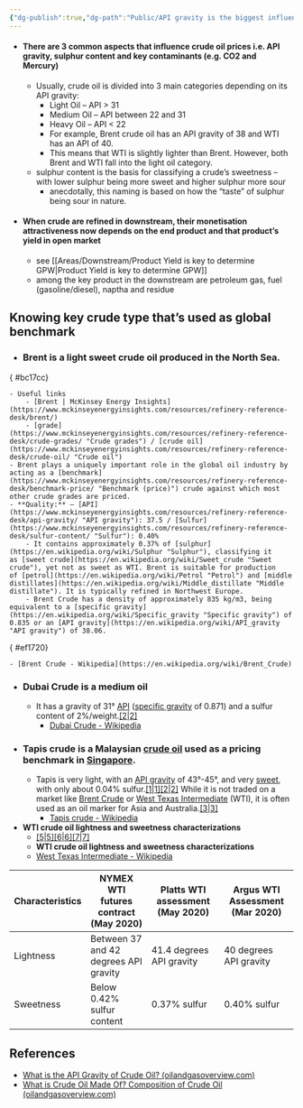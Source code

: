 ```yaml
---
{"dg-publish":true,"dg-path":"Public/API gravity is the biggest influence in crude oil price.md","permalink":"/public/api-gravity-is-the-biggest-influence-in-crude-oil-price/","title":"API gravity is the biggest influence in crude oil price","tags":["PermanentNote"],"created":"2022-09-08","updated":"2023-01-27"}
---
```



- #### There are 3 common aspects that influence crude oil prices i.e. API gravity, sulphur content and key contaminants (e.g. CO2 and Mercury)
	- Usually, crude oil is divided into 3 main categories depending on its API gravity:
		- Light Oil – API > 31
		- Medium Oil – API between 22 and 31
		- Heavy Oil – API < 22
		- For example, Brent crude oil has an API gravity of 38 and WTI has an API of 40.
		- This means that WTI is slightly lighter than Brent. However, both Brent and WTI fall into the light oil category.
	- sulphur content is the basis for classifying a crude’s sweetness – with lower sulphur being more sweet and higher sulphur more sour
		- anecdotally, this naming is based on how the “taste” of sulphur being sour in nature.
- #### When crude are refined in downstream, their monetisation attractiveness now depends on the end product and that product’s yield in open market
	- see [[Areas/Downstream/Product Yield is key to determine GPW\|Product Yield is key to determine GPW]]
	- among the key product in the downstream are petroleum gas, fuel (gasoline/diesel), naptha and residue

## Knowing key crude type that’s used as global benchmark
- ### Brent is a light sweet crude oil produced in the North Sea.
{ #bc17cc}

	- Useful links
		- [Brent | McKinsey Energy Insights](https://www.mckinseyenergyinsights.com/resources/refinery-reference-desk/brent/)
		- [grade](https://www.mckinseyenergyinsights.com/resources/refinery-reference-desk/crude-grades/ "Crude grades") / [crude oil](https://www.mckinseyenergyinsights.com/resources/refinery-reference-desk/crude-oil/ "Crude oil")
	- Brent plays a uniquely important role in the global oil industry by acting as a [benchmark](https://www.mckinseyenergyinsights.com/resources/refinery-reference-desk/benchmark-price/ "Benchmark (price)") crude against which most other crude grades are priced.
	- **Quality:** – [API](https://www.mckinseyenergyinsights.com/resources/refinery-reference-desk/api-gravity/ "API gravity"): 37.5 / [Sulfur](https://www.mckinseyenergyinsights.com/resources/refinery-reference-desk/sulfur-content/ "Sulfur"): 0.40%
		- It contains approximately 0.37% of [sulphur](https://en.wikipedia.org/wiki/Sulphur "Sulphur"), classifying it as [sweet crude](https://en.wikipedia.org/wiki/Sweet_crude "Sweet crude"), yet not as sweet as WTI. Brent is suitable for production of [petrol](https://en.wikipedia.org/wiki/Petrol "Petrol") and [middle distillates](https://en.wikipedia.org/wiki/Middle_distillate "Middle distillate"). It is typically refined in Northwest Europe.
		- Brent Crude has a density of approximately 835 kg/m3, being equivalent to a [specific gravity](https://en.wikipedia.org/wiki/Specific_gravity "Specific gravity") of 0.835 or an [API gravity](https://en.wikipedia.org/wiki/API_gravity "API gravity") of 38.06.
{ #ef1720}

	- [Brent Crude - Wikipedia](https://en.wikipedia.org/wiki/Brent_Crude)
- ### Dubai Crude is a medium oil
	- It has a gravity of 31° [API](https://en.wikipedia.org/wiki/API_gravity "API gravity") ([specific gravity](https://en.wikipedia.org/wiki/Relative_density#Specific_gravity "Relative density") of 0.871) and a sulfur content of 2%/weight.[[2\|2]](https://en.wikipedia.org/wiki/Dubai_Crude#cite_note-2)
		- [Dubai Crude - Wikipedia](https://en.wikipedia.org/wiki/Dubai_Crude)
- ### Tapis crude is a Malaysian [crude oil](https://en.wikipedia.org/wiki/Crude_oil "Crude oil") used as a pricing benchmark in [Singapore](https://en.wikipedia.org/wiki/Singapore "Singapore"). 
	- Tapis is very light, with an [API gravity](https://en.wikipedia.org/wiki/API_gravity "API gravity") of 43°-45°, and very [sweet](https://en.wikipedia.org/wiki/Sweet_crude_oil "Sweet crude oil"), with only about 0.04% sulfur.[[1\|1]](https://en.wikipedia.org/wiki/Tapis_crude#cite_note-1)[[2\|2]](https://en.wikipedia.org/wiki/Tapis_crude#cite_note-2) While it is not traded on a market like [Brent Crude](https://en.wikipedia.org/wiki/Brent_Crude "Brent Crude") or [West Texas Intermediate](https://en.wikipedia.org/wiki/West_Texas_Intermediate "West Texas Intermediate") (WTI), it is often used as an oil marker for Asia and Australia.[[3\|3]](https://en.wikipedia.org/wiki/Tapis_crude#cite_note-3)
		- [Tapis crude - Wikipedia](https://en.wikipedia.org/wiki/Tapis_crude)
- **WTI crude oil lightness and sweetness characterizations**
	- [[5\|5]](https://en.wikipedia.org/wiki/West_Texas_Intermediate#cite_note-Nymex200-5)[[6\|6]](https://en.wikipedia.org/wiki/West_Texas_Intermediate#cite_note-Specs6-6)[[7\|7]](https://en.wikipedia.org/wiki/West_Texas_Intermediate#cite_note-Argus_Media-7)
	- **WTI crude oil lightness and sweetness characterizations**
	- [West Texas Intermediate - Wikipedia](https://en.wikipedia.org/wiki/West_Texas_Intermediate)

| Characteristics | NYMEX WTI futures contract (May 2020) | Platts WTI assessment (May 2020) | Argus WTI Assessment (Mar 2020) |
|-----------------|---------------------------------------|----------------------------------|---------------------------------|
| Lightness       | Between 37 and 42 degrees API gravity | 41.4 degrees API gravity         | 40 degrees API gravity          |
| Sweetness       | Below 0.42% sulfur content            | 0.37% sulfur                     | 0.40% sulfur                    |

## References
- [What is the API Gravity of Crude Oil? (oilandgasoverview.com)](https://oilandgasoverview.com/what-is-the-api-gravity-of-crude-oil/)
- [What is Crude Oil Made Of? Composition of Crude Oil (oilandgasoverview.com)](https://oilandgasoverview.com/what-is-crude-oil-made-of-composition-of-crude-oil/)
